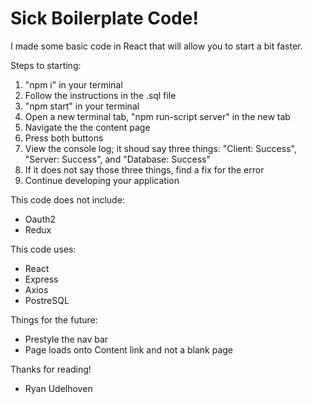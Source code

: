 # Sick Boilerplate Code!
I made some basic code in React that will allow you to start a bit faster.

Steps to starting:
1. "npm i" in your terminal
2. Follow the instructions in the .sql file
3. "npm start" in your terminal
4. Open a new terminal tab, "npm run-script server" in the new tab
5. Navigate the the content page
6. Press both buttons
7. View the console log; it shoud say three things: "Client: Success", "Server: Success", and "Database: Success"
8. If it does not say those three things, find a fix for the error
9. Continue developing your application

This code does not include:
- Oauth2
- Redux

This code uses:
- React
- Express
- Axios
- PostreSQL

Things for the future:
- Prestyle the nav bar
- Page loads onto Content link and not a blank page

Thanks for reading!
- Ryan Udelhoven